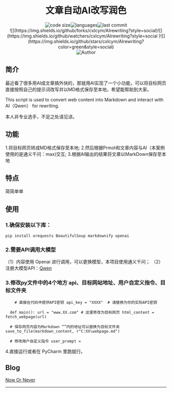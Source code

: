 <h1 align="center">文章自动AI改写润色</h1>

<p align="center">
  <img src="https://img.shields.io/github/languages/code-size/cxlcym/AIrewriting" alt="code size"/><img src="https://img.shields.io/github/languages/count/cxlcym/AIrewriting" alt="languages"/><img src="https://img.shields.io/github/last-commit/cxlcym/AIrewriting" alt="last commit"/>
  <br>![](https://img.shields.io/github/forks/cxlcym/AIrewriting?style=social)![](https://img.shields.io/github/watchers/cxlcym/AIrewriting?style=social )![](https://img.shields.io/github/stars/cxlcym/AIrewriting?color=green&style=social)
 <br> <img src="https://img.shields.io/badge/Author-JackCao-orange" alt="Author" />
  
  
## 简介
最近看了很多用AI成文章搞外快的，那就用AI实现了一个小功能，可以将目标网页直接按照自己的提示词改写并以MD格式保存至本地，希望能帮助到大家。

This script is used to convert web content into Markdown and interact with AI（Qwen） for rewriting.

本人非专业选手，不足之处请见谅。
## 功能
1.将目标网页转成MD格式保存至本地;
2.然后根据Prmot和文章内容与AI（本案例使用的是通义千问：max)交互;
3.根据AI输出的结果将文章以MarkDown保存至本地

## 特点
简简单单
## 使用
### 1.确保安装以下库：
`pip install orequests BeautifulSoup markdownify openai`
### 2.需要API调用大模型
（1）内容使用 Openai 进行调用，可以更换模型，本项目使用通义千问；
（2）注册大模型API：[Qwen](https://tongyi.aliyun.com/ "Qwen")
### 3.修改py文件中的4个地方 api、目标网站地址、用户自定义指令、目标文件夹

`    # 直接在代码中提供API密钥
    api_key = "XXXX"  # 请替换为你的实际API密钥`
	
  `  def main():
               url = "www.XX.com" # 这里修改为目标网页
               html_content = fetch_webpage(url)`

  `  # 保存网页内容为Markdown “”内的地址可以替换为目标文件夹
    save_to_file(markdown_content, r"C:XX\webpage.md")`

  `   # 修改用户自定义指令
     user_prompt = `
	 
4.直接运行或者在 PyCharm 里跑就行。


## Blog

[Now Or Never](https://cxlcym.github.io/ "Now Or Never")  


</p>
<hr>
